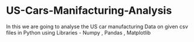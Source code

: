 # US-Cars-Manifacturing-Analysis
In this we are going to analyse the US car manufacturing Data on given csv files in  Python using  Libraries - Numpy , Pandas , Matplotlib
